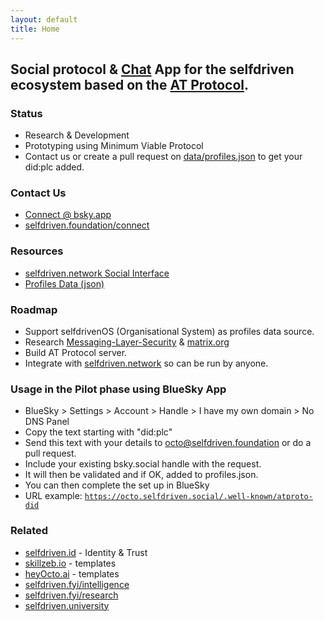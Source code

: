 ```yaml
---
layout: default
title: Home
---
```


## Social protocol & [Chat](/chat) App for the selfdriven ecosystem based on the [AT Protocol](https://atproto.com).

### Status
- Research & Development
- Prototyping using Minimum Viable Protocol
- Contact us or create a pull request on [data/profiles.json](/data/profiles.json) to get your did:plc added.

### Contact Us
- [Connect @ bsky.app](https://bsky.app/profile/markbyers.selfdriven.social)
- [selfdriven.foundation/connect](https://selfdriven.fyi/connect)

### Resources
- [selfdriven.network Social Interface](https://selfdriven.network)
- [Profiles Data (json)](https://raw.githubusercontent.com/selfdriven-foundation/selfdriven-social/main/data/profiles.json)

### Roadmap
- Support selfdrivenOS (Organisational System) as profiles data source.
- Research [Messaging-Layer-Security](https://en.wikipedia.org/wiki/Messaging_Layer_Security) & [matrix.org](https://matrix.org)
- Build AT Protocol server.
- Integrate with [selfdriven.network](https://selfdriven.network) so can be run by anyone.

### Usage in the Pilot phase using BlueSky App
- BlueSky > Settings > Account > Handle > I have my own domain > No DNS Panel
- Copy the text starting with "did:plc"
- Send this text with your details to octo@selfdriven.foundation or do a pull request.
- Include your existing bsky.social handle with the request.
- It will then be validated and if OK, added to profiles.json.
- You can then complete the set up in BlueSky
- URL example: <code>https://octo.selfdriven.social/.well-known/atproto-did</code>

### Related

- [selfdriven.id](https://selfdriven.id) - Identity & Trust
- [skillzeb.io](https://skillzeb.io) - templates
- [heyOcto.ai](https://heyocto.ai) - templates
- [selfdriven.fyi/intelligence](https://selfdriven.fyi/intelligence)
- [selfdriven.fyi/research](https://selfdriven.fyi/research)
- [selfdriven.university](https://selfdriven.university)


